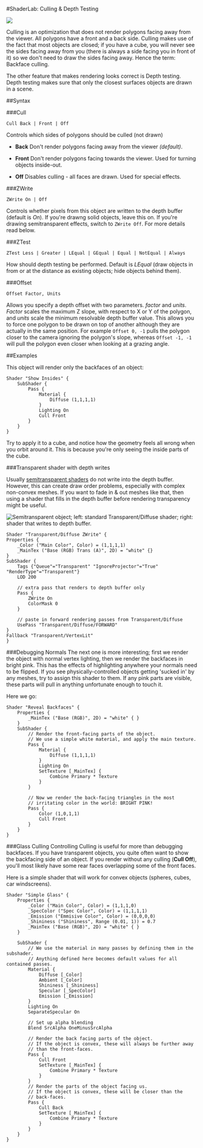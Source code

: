 #ShaderLab: Culling & Depth Testing

![](../uploads/SL/PipelineCullDepth.png) 

Culling is an optimization that does not render polygons facing away from the viewer. All polygons have a front and a back side. Culling makes use of the fact that most objects are closed; if you have a cube, you will never see the sides facing away from you (there is always a side facing you in front of it) so we don't need to draw the sides facing away. Hence the term: Backface culling.

The other feature that makes rendering looks correct is Depth testing. Depth testing makes sure that only the closest surfaces objects are drawn in a scene.



##Syntax

###Cull
````
Cull Back | Front | Off
````
Controls which sides of polygons should be culled (not drawn)

* **Back** Don't render polygons facing away from the viewer _(default)_.

* **Front** Don't render polygons facing towards the viewer. Used for turning objects inside-out.

* **Off** Disables culling - all faces are drawn. Used for special effects.


###ZWrite
````
ZWrite On | Off
````
Controls whether pixels from this object are written to the depth buffer (default is _On_). If you're drawng solid objects, leave this on. If you're drawing semitransparent effects, switch to `ZWrite Off`. For more details read below.

###ZTest
````
ZTest Less | Greater | LEqual | GEqual | Equal | NotEqual | Always
````
How should depth testing be performed. Default is _LEqual_ (draw objects in from or at the distance as existing objects; hide objects behind them).

###Offset
````
Offset Factor, Units
````
Allows you specify a depth offset with two parameters. _factor_ and _units_. _Factor_ scales the maximum Z slope, with respect to X or Y of the polygon, and _units_ scale the minimum resolvable depth buffer value. This allows you to force one polygon to be drawn on top of another although they are actually in the same position. For example `Offset 0, -1` pulls the polygon closer to the camera ignoring the polygon's slope, whereas `Offset -1, -1` will pull the polygon even closer when looking at a grazing angle.


##Examples

This object will render only the backfaces of an object:

````
Shader "Show Insides" {
    SubShader {
        Pass {
            Material {
                Diffuse (1,1,1,1)
            }
            Lighting On
            Cull Front
        }
    }
}
````

Try to apply it to a cube, and notice how the geometry feels all wrong when you orbit around it. This is because you're only seeing the inside parts of the cube.


###Transparent shader with depth writes

Usually [semitransparent shaders](shader-TransparentFamily) do not write into the depth buffer. However, this can create draw order problems, especially with complex non-convex meshes. If you want to fade in & out meshes like that, then using a shader that fills in the depth buffer before rendering transparency might be useful.

![Semitransparent object; left: standard Transparent/Diffuse shader; right: shader that writes to depth buffer.](../uploads/Main/TransparentDiffuseZWrite.png)

````
Shader "Transparent/Diffuse ZWrite" {
Properties {
    _Color ("Main Color", Color) = (1,1,1,1)
    _MainTex ("Base (RGB) Trans (A)", 2D) = "white" {}
}
SubShader {
    Tags {"Queue"="Transparent" "IgnoreProjector"="True" "RenderType"="Transparent"}
    LOD 200

    // extra pass that renders to depth buffer only
    Pass {
        ZWrite On
        ColorMask 0
    }

    // paste in forward rendering passes from Transparent/Diffuse
    UsePass "Transparent/Diffuse/FORWARD"
}
Fallback "Transparent/VertexLit"
}
````


###Debugging Normals
The next one is more interesting; first we render the object with normal vertex lighting, then we render the backfaces in bright pink. This has the effects of highlighting anywhere your normals need to be flipped. If you see physically-controlled objects getting 'sucked in' by any meshes, try to assign this shader to them. If any pink parts are visible, these parts will pull in anything unfortunate enough to touch it.

Here we go:

````
Shader "Reveal Backfaces" {
    Properties {
        _MainTex ("Base (RGB)", 2D) = "white" { }
    }
    SubShader {
        // Render the front-facing parts of the object.
        // We use a simple white material, and apply the main texture.
        Pass {
            Material {
                Diffuse (1,1,1,1)
            }
            Lighting On
            SetTexture [_MainTex] {
                Combine Primary * Texture
            }
        }

        // Now we render the back-facing triangles in the most
        // irritating color in the world: BRIGHT PINK!
        Pass {
            Color (1,0,1,1)
            Cull Front
        }
    }
}
````


###Glass Culling
Controlling Culling is useful for more than debugging backfaces. If you have transparent objects, you quite often want to show the backfacing side of an object. If you render without any culling (**Cull Off**), you'll most likely have some rear faces overlapping some of the front faces.

Here is a simple shader that will work for convex objects (spheres, cubes, car windscreens).



````
Shader "Simple Glass" {
    Properties {
        _Color ("Main Color", Color) = (1,1,1,0)
        _SpecColor ("Spec Color", Color) = (1,1,1,1)
        _Emission ("Emmisive Color", Color) = (0,0,0,0)
        _Shininess ("Shininess", Range (0.01, 1)) = 0.7
        _MainTex ("Base (RGB)", 2D) = "white" { }
    }

    SubShader {
        // We use the material in many passes by defining them in the subshader.
        // Anything defined here becomes default values for all contained passes.
        Material {
            Diffuse [_Color]
            Ambient [_Color]
            Shininess [_Shininess]
            Specular [_SpecColor]
            Emission [_Emission]
        }
        Lighting On
        SeparateSpecular On

        // Set up alpha blending
        Blend SrcAlpha OneMinusSrcAlpha

        // Render the back facing parts of the object.
        // If the object is convex, these will always be further away
        // than the front-faces.
        Pass {
            Cull Front
            SetTexture [_MainTex] {
                Combine Primary * Texture
            }
        }
        // Render the parts of the object facing us.
        // If the object is convex, these will be closer than the
        // back-faces.
        Pass {
            Cull Back
            SetTexture [_MainTex] {
                Combine Primary * Texture
            }
        }
    }
}
````
